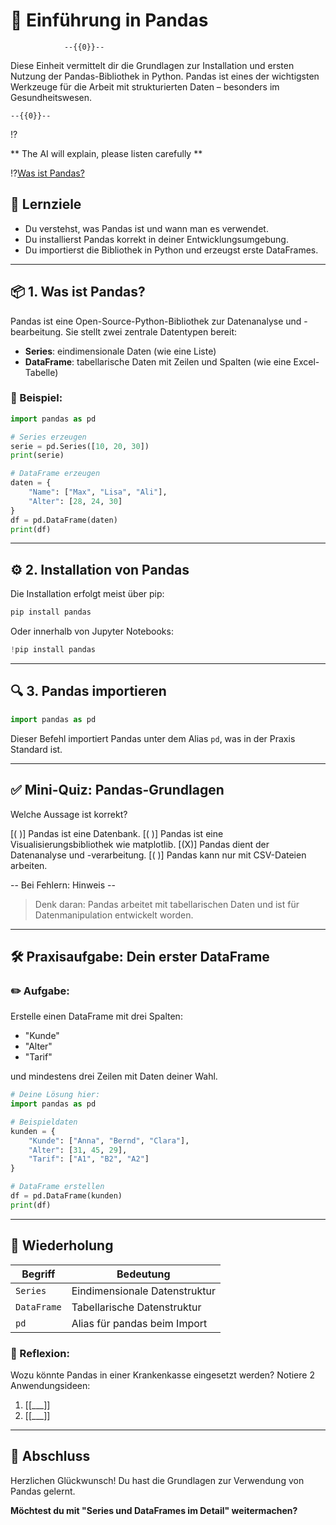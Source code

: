 <!--
author:   Fachinformatiker Ausbildungsmodul
email:    ausbildung@versicherung.de
date:     22/05/2025
version:  1.0
language: de
narrator: Deutsch Female

repository: https://github.com/liascript/
logo:     https://upload.wikimedia.org/wikipedia/commons/2/22/Pandas_mark.svg
comment:  Diese Selbstlerneinheit führt Auszubildende in die Pandas-Bibliothek ein.
-->

# 🐼 Einführung in Pandas

                --{{0}}--
Diese Einheit vermittelt dir die Grundlagen zur Installation und ersten Nutzung der Pandas-Bibliothek in Python. Pandas ist eines der wichtigsten Werkzeuge für die Arbeit mit strukturierten Daten – besonders im Gesundheitswesen.


    --{{0}}--
!?[](https://github.com/OVGU-VET-TechEd/AOK-Fachinformatik/blob/main/media/Pandas%20Development.mp4?raw=true)

** The AI will explain, please listen carefully ** 

!?[Was ist Pandas?](https://www.youtube.com/watch?v=vmEHCJofslg)


## 🎯 Lernziele

* Du verstehst, was Pandas ist und wann man es verwendet.
* Du installierst Pandas korrekt in deiner Entwicklungsumgebung.
* Du importierst die Bibliothek in Python und erzeugst erste DataFrames.

---

## 📦 1. Was ist Pandas?

Pandas ist eine Open-Source-Python-Bibliothek zur Datenanalyse und -bearbeitung.
Sie stellt zwei zentrale Datentypen bereit:

* **Series**: eindimensionale Daten (wie eine Liste)
* **DataFrame**: tabellarische Daten mit Zeilen und Spalten (wie eine Excel-Tabelle)

### 🧠 Beispiel:

```python
import pandas as pd

# Series erzeugen
serie = pd.Series([10, 20, 30])
print(serie)

# DataFrame erzeugen
daten = {
    "Name": ["Max", "Lisa", "Ali"],
    "Alter": [28, 24, 30]
}
df = pd.DataFrame(daten)
print(df)
```

<script>@input</script>

---

## ⚙️ 2. Installation von Pandas

Die Installation erfolgt meist über pip:

```bash
pip install pandas
```

Oder innerhalb von Jupyter Notebooks:

```python
!pip install pandas
```

<script>@input</script>

---

## 🔍 3. Pandas importieren

```python
import pandas as pd
```

Dieser Befehl importiert Pandas unter dem Alias `pd`, was in der Praxis Standard ist.

---

## ✅ Mini-Quiz: Pandas-Grundlagen

Welche Aussage ist korrekt?

\[( )] Pandas ist eine Datenbank.
\[( )] Pandas ist eine Visualisierungsbibliothek wie matplotlib.
\[(X)] Pandas dient der Datenanalyse und -verarbeitung.
\[( )] Pandas kann nur mit CSV-Dateien arbeiten.

\-- Bei Fehlern: Hinweis --

> Denk daran: Pandas arbeitet mit tabellarischen Daten und ist für Datenmanipulation entwickelt worden.

---

## 🛠 Praxisaufgabe: Dein erster DataFrame

### ✏️ Aufgabe:

Erstelle einen DataFrame mit drei Spalten:

* "Kunde"
* "Alter"
* "Tarif"

und mindestens drei Zeilen mit Daten deiner Wahl.

```python
# Deine Lösung hier:
import pandas as pd

# Beispieldaten
kunden = {
    "Kunde": ["Anna", "Bernd", "Clara"],
    "Alter": [31, 45, 29],
    "Tarif": ["A1", "B2", "A2"]
}

# DataFrame erstellen
df = pd.DataFrame(kunden)
print(df)
```

<script>@input</script>

---

## 🔁 Wiederholung

| Begriff     | Bedeutung                     |
| ----------- | ----------------------------- |
| `Series`    | Eindimensionale Datenstruktur |
| `DataFrame` | Tabellarische Datenstruktur   |
| `pd`        | Alias für pandas beim Import  |

### 🧠 Reflexion:

Wozu könnte Pandas in einer Krankenkasse eingesetzt werden? Notiere 2 Anwendungsideen:

1. \[\[\_\_\_]]
2. \[\[\_\_\_]]

---

## 🎉 Abschluss

Herzlichen Glückwunsch! Du hast die Grundlagen zur Verwendung von Pandas gelernt.

**Möchtest du mit "Series und DataFrames im Detail" weitermachen?**

<script input="select" value="Ja" options="Ja|Nein|Später">
"Du hast '" + @input + "' gewählt."
</script>

<!-- Ende der Selbstlerneinheit -->
